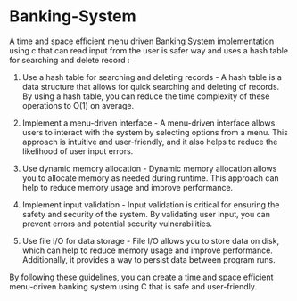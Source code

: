 # Banking-System
A time and space efficient menu driven Banking System implementation using c that can read input from the user is safer way and uses a hash table for searching and delete record : 
1. Use a hash table for searching and deleting records - A hash table is a data structure that allows for quick searching and deleting of records. By using a hash table, you can reduce the time complexity of these operations to O(1) on average.

2. Implement a menu-driven interface - A menu-driven interface allows users to interact with the system by selecting options from a menu. This approach is intuitive and user-friendly, and it also helps to reduce the likelihood of user input errors.

3. Use dynamic memory allocation - Dynamic memory allocation allows you to allocate memory as needed during runtime. This approach can help to reduce memory usage and improve performance.

4. Implement input validation - Input validation is critical for ensuring the safety and security of the system. By validating user input, you can prevent errors and potential security vulnerabilities.

5. Use file I/O for data storage - File I/O allows you to store data on disk, which can help to reduce memory usage and improve performance. Additionally, it provides a way to persist data between program runs.

By following these guidelines, you can create a time and space efficient menu-driven banking system using C that is safe and user-friendly.
